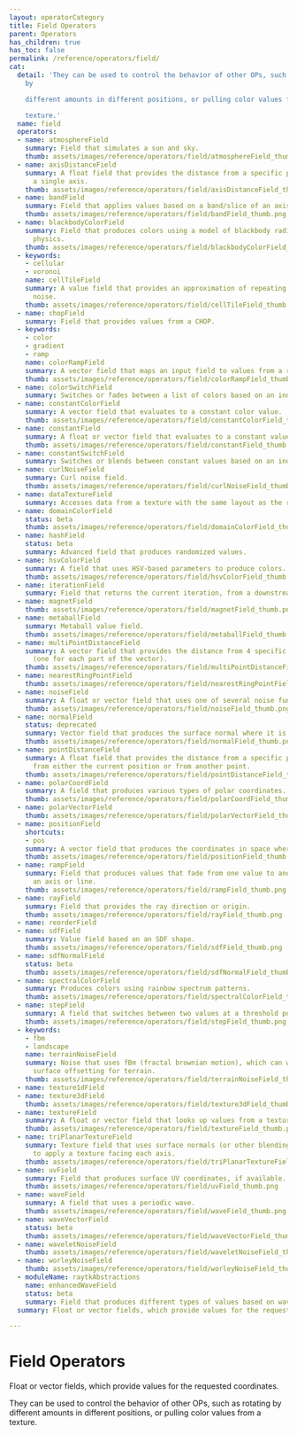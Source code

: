 ```yaml
---
layout: operatorCategory
title: Field Operators
parent: Operators
has_children: true
has_toc: false
permalink: /reference/operators/field/
cat:
  detail: 'They can be used to control the behavior of other OPs, such as rotating
    by

    different amounts in different positions, or pulling color values from a

    texture.'
  name: field
  operators:
  - name: atmosphereField
    summary: Field that simulates a sun and sky.
    thumb: assets/images/reference/operators/field/atmosphereField_thumb.png
  - name: axisDistanceField
    summary: A float field that provides the distance from a specific point along
      a single axis.
    thumb: assets/images/reference/operators/field/axisDistanceField_thumb.png
  - name: bandField
    summary: Field that applies values based on a band/slice of an axis.
    thumb: assets/images/reference/operators/field/bandField_thumb.png
  - name: blackbodyColorField
    summary: Field that produces colors using a model of blackbody radiation from
      physics.
    thumb: assets/images/reference/operators/field/blackbodyColorField_thumb.png
  - keywords:
    - cellular
    - voronoi
    name: cellTileField
    summary: A value field that provides an approximation of repeating cellular (voronoi)
      noise.
    thumb: assets/images/reference/operators/field/cellTileField_thumb.png
  - name: chopField
    summary: Field that provides values from a CHOP.
  - keywords:
    - color
    - gradient
    - ramp
    name: colorRampField
    summary: A vector field that maps an input field to values from a range of colors.
    thumb: assets/images/reference/operators/field/colorRampField_thumb.png
  - name: colorSwitchField
    summary: Switches or fades between a list of colors based on an index field.
  - name: constantColorField
    summary: A vector field that evaluates to a constant color value.
    thumb: assets/images/reference/operators/field/constantColorField_thumb.png
  - name: constantField
    summary: A float or vector field that evaluates to a constant value.
    thumb: assets/images/reference/operators/field/constantField_thumb.png
  - name: constantSwitchField
    summary: Switches or blends between constant values based on an index field.
  - name: curlNoiseField
    summary: Curl noise field.
    thumb: assets/images/reference/operators/field/curlNoiseField_thumb.png
  - name: dataTextureField
    summary: Accesses data from a texture with the same layout as the renderer.
  - name: domainColorField
    status: beta
    thumb: assets/images/reference/operators/field/domainColorField_thumb.png
  - name: hashField
    status: beta
    summary: Advanced field that produces randomized values.
  - name: hsvColorField
    summary: A field that uses HSV-based parameters to produce colors.
    thumb: assets/images/reference/operators/field/hsvColorField_thumb.png
  - name: iterationField
    summary: Field that returns the current iteration, from a downstream OP.
  - name: magnetField
    thumb: assets/images/reference/operators/field/magnetField_thumb.png
  - name: metaballField
    summary: Metaball value field.
    thumb: assets/images/reference/operators/field/metaballField_thumb.png
  - name: multiPointDistanceField
    summary: A vector field that provides the distance from 4 specific points in space
      (one for each part of the vector).
    thumb: assets/images/reference/operators/field/multiPointDistanceField_thumb.png
  - name: nearestRingPointField
    thumb: assets/images/reference/operators/field/nearestRingPointField_thumb.png
  - name: noiseField
    summary: A float or vector field that uses one of several noise functions.
    thumb: assets/images/reference/operators/field/noiseField_thumb.png
  - name: normalField
    status: deprecated
    summary: Vector field that produces the surface normal where it is evaluated.
    thumb: assets/images/reference/operators/field/normalField_thumb.png
  - name: pointDistanceField
    summary: A float field that provides the distance from a specific point in space
      from either the current position or from another point.
    thumb: assets/images/reference/operators/field/pointDistanceField_thumb.png
  - name: polarCoordField
    summary: A field that produces various types of polar coordinates.
    thumb: assets/images/reference/operators/field/polarCoordField_thumb.png
  - name: polarVectorField
    thumb: assets/images/reference/operators/field/polarVectorField_thumb.png
  - name: positionField
    shortcuts:
    - pos
    summary: A vector field that produces the coordinates in space where it is checked.
    thumb: assets/images/reference/operators/field/positionField_thumb.png
  - name: rampField
    summary: Field that produces values that fade from one value to another along
      an axis or line.
    thumb: assets/images/reference/operators/field/rampField_thumb.png
  - name: rayField
    summary: Field that provides the ray direction or origin.
    thumb: assets/images/reference/operators/field/rayField_thumb.png
  - name: reorderField
  - name: sdfField
    summary: Value field based on an SDF shape.
    thumb: assets/images/reference/operators/field/sdfField_thumb.png
  - name: sdfNormalField
    status: beta
    thumb: assets/images/reference/operators/field/sdfNormalField_thumb.png
  - name: spectralColorField
    summary: Produces colors using rainbow spectrum patterns.
    thumb: assets/images/reference/operators/field/spectralColorField_thumb.png
  - name: stepField
    summary: A field that switches between two values at a threshold point.
    thumb: assets/images/reference/operators/field/stepField_thumb.png
  - keywords:
    - fbm
    - landscape
    name: terrainNoiseField
    summary: Noise that uses fBm (fractal brownian motion), which can work well for
      surface offsetting for terrain.
    thumb: assets/images/reference/operators/field/terrainNoiseField_thumb.png
  - name: texture1dField
  - name: texture3dField
    thumb: assets/images/reference/operators/field/texture3dField_thumb.png
  - name: textureField
    summary: A float or vector field that looks up values from a texture.
    thumb: assets/images/reference/operators/field/textureField_thumb.png
  - name: triPlanarTextureField
    summary: Texture field that uses surface normals (or other blending techniques)
      to apply a texture facing each axis.
    thumb: assets/images/reference/operators/field/triPlanarTextureField_thumb.png
  - name: uvField
    summary: Field that produces surface UV coordinates, if available.
    thumb: assets/images/reference/operators/field/uvField_thumb.png
  - name: waveField
    summary: A field that uses a periodic wave.
    thumb: assets/images/reference/operators/field/waveField_thumb.png
  - name: waveVectorField
    status: beta
    thumb: assets/images/reference/operators/field/waveVectorField_thumb.png
  - name: waveletNoiseField
    thumb: assets/images/reference/operators/field/waveletNoiseField_thumb.png
  - name: worleyNoiseField
    thumb: assets/images/reference/operators/field/worleyNoiseField_thumb.png
  - moduleName: raytkAbstractions
    name: enhancedWaveField
    status: beta
    summary: Field that produces different types of values based on wave functions.
  summary: Float or vector fields, which provide values for the requested coordinates.

---
```


# Field Operators

Float or vector fields, which provide values for the requested coordinates.

They can be used to control the behavior of other OPs, such as rotating by
different amounts in different positions, or pulling color values from a
texture.
